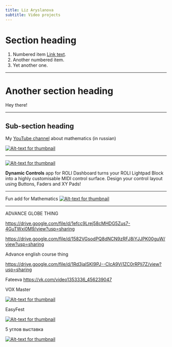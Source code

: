 ```yaml
---
title: Liz Aryslanova
subtitle: Video projects
---
```


# Section heading

1. Numbered item [Link text](https://roli.com/products/software/blocks-dashboard).
2. Another numbered item.
3. Yet another one.


---

# Another section heading

Hey there!

---


## Sub-section heading

My [YouTube channel](https://www.youtube.com/c/ЛизаоМатематике) about mathematics (in russian) 


[![Alt-text for thumbnail](https://img.youtube.com/vi/-pSEr79Ibxw/0.jpg)](https://www.youtube.com/watch?v=-pSEr79Ibxw)

---


[![Alt-text for thumbnail](https://img.youtube.com/vi/NrpUNTRJZtc/0.jpg)](https://www.youtube.com/watch?v=NrpUNTRJZtc)

**Dynamic Controls** app for ROLI Dashboard turns your ROLI Lightpad Block into a highly customisable MIDI control surface.
Design your control layout using Buttons, Faders and XY Pads!



---


Fun add for Mathematics
[![Alt-text for thumbnail](https://img.youtube.com/vi/HpRZO4PLomo/0.jpg)](https://www.youtube.com/watch?v=HpRZO4PLomo)

---




ADVANCE GLOBE THING


https://drive.google.com/file/d/1efcc9Lrej58cMHDG5Zus7-4GuTWxi0M9/view?usp=sharing

https://drive.google.com/file/d/1582VGsodPQ8dNCN9zRFJ8iYJJPK00guW/view?usp=sharing


Advance english course thing

https://drive.google.com/file/d/1Rd3jalSKI9PJ--CIcA9Vi1ZC0rRPli7Z/view?usp=sharing


Fateeva https://vk.com/video1353336_456239047





VOX Master 

[![Alt-text for thumbnail](https://img.youtube.com/vi/lTOBK_pBtww/0.jpg)](https://www.youtube.com/watch?v=lTOBK_pBtww)


EasyFest 

[![Alt-text for thumbnail](https://img.youtube.com/vi/0x8yGAIk61Q/0.jpg)](https://www.youtube.com/watch?v=0x8yGAIk61Q)



5 углов выставка 

[![Alt-text for thumbnail](https://img.youtube.com/vi/C2B7axBOXgc/0.jpg)](https://www.youtube.com/watch?v=C2B7axBOXgc)


